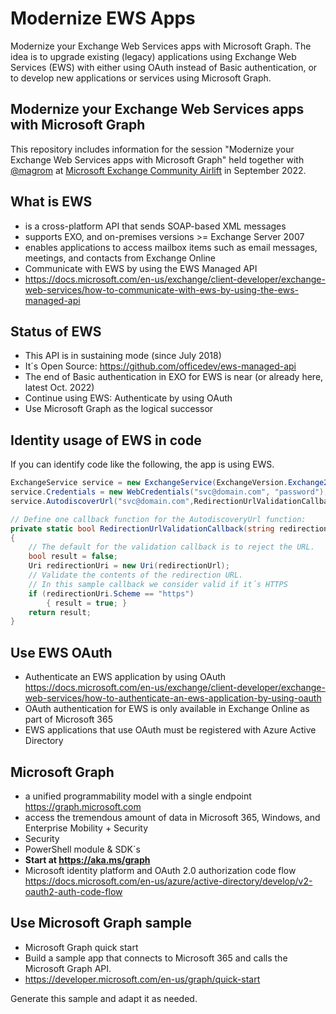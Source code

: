 # Modernize EWS Apps

Modernize your Exchange Web Services apps with Microsoft Graph. The idea is to upgrade existing (legacy) applications using Exchange Web Services (EWS) with either using OAuth instead of Basic authentication, or to develop new applications or services using Microsoft Graph.

## Modernize your Exchange Web Services apps with Microsoft Graph

This repository includes information for the session "Modernize your Exchange Web Services apps with Microsoft Graph" held together with [@magrom](http://twitter.com/magrom) at [Microsoft Exchange Community Airlift](https://mecairlift.event.microsoft.com/ ) in September 2022.

## What is EWS

- is a cross-platform API that sends SOAP-based XML messages
- supports EXO, and on-premises versions >= Exchange Server 2007
- enables applications to access mailbox items such as email messages, meetings, and contacts from Exchange Online
- Communicate with EWS by using the EWS Managed API
- https://docs.microsoft.com/en-us/exchange/client-developer/exchange-web-services/how-to-communicate-with-ews-by-using-the-ews-managed-api

## Status of EWS

- This API is in sustaining mode (since July 2018)
- It´s Open Source: https://github.com/officedev/ews-managed-api 
- The end of Basic authentication in EXO for EWS is near (or already here, latest Oct. 2022)
- Continue using EWS: Authenticate by using OAuth
- Use Microsoft Graph as the logical successor

## Identity usage of EWS in code

If you can identify code like the following, the app is using EWS.

~~~~C#
ExchangeService service = new ExchangeService(ExchangeVersion.Exchange2013_SP1);
service.Credentials = new WebCredentials("svc@domain.com", "password");
service.AutodiscoverUrl("svc@domain.com",RedirectionUrlValidationCallback);

// Define one callback function for the AutodiscoveryUrl function:
private static bool RedirectionUrlValidationCallback(string redirectionUrl)
{
    // The default for the validation callback is to reject the URL.
    bool result = false;
    Uri redirectionUri = new Uri(redirectionUrl);
    // Validate the contents of the redirection URL. 
    // In this sample callback we consider valid if it´s HTTPS
    if (redirectionUri.Scheme == "https")
        { result = true; }
    return result;
}
~~~~

## Use EWS OAuth

- Authenticate an EWS application by using OAuth https://docs.microsoft.com/en-us/exchange/client-developer/exchange-web-services/how-to-authenticate-an-ews-application-by-using-oauth
- OAuth authentication for EWS is only available in Exchange Online as part of Microsoft 365
- EWS applications that use OAuth must be registered with Azure Active Directory

## Microsoft Graph

- a unified programmability model with a single endpoint https://graph.microsoft.com 
- access the tremendous amount of data in Microsoft 365, Windows, and Enterprise Mobility + Security
- Security
- PowerShell module & SDK´s
- **Start at https://aka.ms/graph**
- Microsoft identity platform and OAuth 2.0 authorization code flow https://docs.microsoft.com/en-us/azure/active-directory/develop/v2-oauth2-auth-code-flow

## Use Microsoft Graph sample

- Microsoft Graph quick start
- Build a sample app that connects to Microsoft 365 and calls the Microsoft Graph API.
- https://developer.microsoft.com/en-us/graph/quick-start 

Generate this sample and adapt it as needed.
